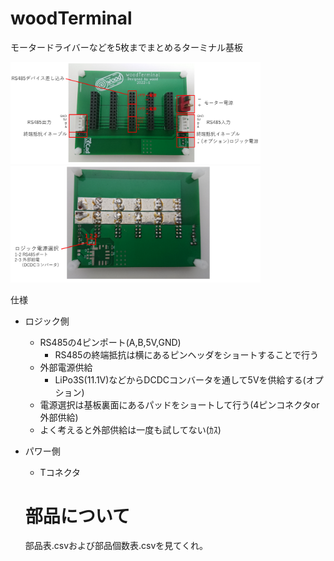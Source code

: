 # woodTerminal
モータードライバーなどを5枚までまとめるターミナル基板

<img src="./add_info/woodTerminal_exp.png" alt="基板表" width="400"/>
<img src="./add_info/woodTerminal_ura_exp.png" alt="基板裏" width="400"/> 

仕様
- ロジック側
	- RS485の4ピンポート(A,B,5V,GND)
		- RS485の終端抵抗は横にあるピンヘッダをショートすることで行う
	- 外部電源供給
		- LiPo3S(11.1V)などからDCDCコンバータを通して5Vを供給する(オプション)
	- 電源選択は基板裏面にあるパッドをショートして行う(4ピンコネクタor外部供給)
	- よく考えると外部供給は一度も試してない(ｶｽ)
- パワー側
	- Tコネクタ
  
  # 部品について  
  部品表.csvおよび部品個数表.csvを見てくれ。